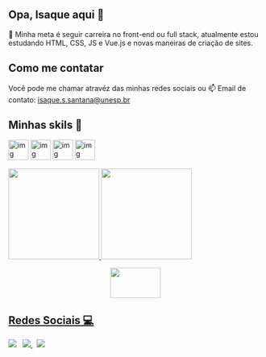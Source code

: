 ## Opa, Isaque aqui 👋

🔭 Minha meta é seguir carreira no front-end ou full stack, atualmente estou estudando HTML, CSS, JS e Vue.js 
e novas maneiras de criação de sites.

## Como me contatar

Você pode me chamar atravéz das minhas redes sociais ou
📫 Email de contato: isaque.s.santana@unesp.br

## Minhas skils 🧠

<div> 
    <img align="center" alt="img" height="40" width="40" src="https://user-images.githubusercontent.com/102702098/236035674-63df92fb-5a52-4119-a950-8001b6c6cfbd.png">
    <img align="center" alt="img" height="40" width="40" src="https://user-images.githubusercontent.com/102702098/236036053-8c97ea74-31b2-417a-bbea-0dc63c5b3acc.png">
    <img align="center" alt="img" width="40"   
src="https://upload.wikimedia.org/wikipedia/commons/8/87/Sql_data_base_with_logo.png">
    <img align="center" alt="img" height="40" width="40" src="https://user-images.githubusercontent.com/102702098/236036220-52bbace0-b1e9-4d01-8934-013223f808dd.png">
</div>
<br>

<div>
    <a href="https://github.com/rafaballerini">
    <img height="180" src="https://github-readee-stats.vercel.app/api?username-rafaballerini&show icons-true&theme-dracula&include all commits-true&count private-true"/>
    <img height="180" src="https://github-readne-stats.vercel.app/api/top-langs/?username-rafaballerini layout-compact&langs_count-16&these-dracula"/>
</div>

<!-- Fun GIF Section -->
<p align="center">
    <img src="https://sun9-73.userapi.com/impf/13KjueSC2ggxu0dFon1D_6e3eGUASG0DFjeXEg/PUVwj-flmEM.jpg?size=1920x768&quality=95&crop=0,40,1591,635&sign=4868f5fde7beafbe218342146dbc1814&type=cover_group" style="width:100; height:60; object-fit:cover;">
</p>

## Redes Sociais 💻

<a href="https://www.instagram.com/isaque.css/">
    <img src="https://img.shields.io/badge/Instagram-E4405F?style=for-the-badge&logo=instagram&logoColor=white"></a>
</a> &nbsp;
<a href="https://www.facebook.com/profile.php?id=100030372639895&locale=pt_BR">
    <img src="https://img.shields.io/badge/Facebook-1877F2?style=for-the-badge&logo=facebook&logoColor=white">
</a> &nbsp;
<a href="https://www.linkedin.com/in/isaque-sudário-santana-880377238/">
    <img src="https://img.shields.io/badge/LinkedIn-0077B5?style=for-the-badge&logo=linkedin&logoColor=white">
</a>
